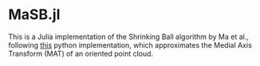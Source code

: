 # MaSB.jl
This is a Julia implementation of the Shrinking Ball algorithm by Ma et al., following [this](https://github.com/tudelft3d/masbpy) python implementation, which approximates the Medial Axis Transform (MAT) of an oriented point cloud.

